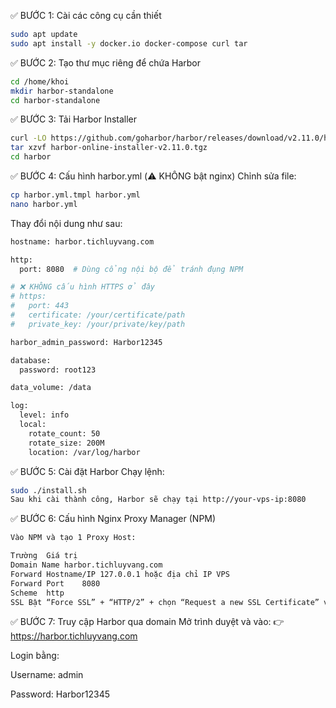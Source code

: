✅ BƯỚC 1: Cài các công cụ cần thiết
```bash
sudo apt update
sudo apt install -y docker.io docker-compose curl tar
```
✅ BƯỚC 2: Tạo thư mục riêng để chứa Harbor
```bash
cd /home/khoi
mkdir harbor-standalone
cd harbor-standalone
```
✅ BƯỚC 3: Tải Harbor Installer
```bash
curl -LO https://github.com/goharbor/harbor/releases/download/v2.11.0/harbor-online-installer-v2.11.0.tgz
tar xzvf harbor-online-installer-v2.11.0.tgz
cd harbor
```
✅ BƯỚC 4: Cấu hình harbor.yml (⚠️ KHÔNG bật nginx)
Chỉnh sửa file:

```bash
cp harbor.yml.tmpl harbor.yml
nano harbor.yml
```
Thay đổi nội dung như sau:

```bash
hostname: harbor.tichluyvang.com

http:
  port: 8080  # Dùng cổng nội bộ để tránh đụng NPM

# ❌ KHÔNG cấu hình HTTPS ở đây
# https:
#   port: 443
#   certificate: /your/certificate/path
#   private_key: /your/private/key/path

harbor_admin_password: Harbor12345

database:
  password: root123

data_volume: /data

log:
  level: info
  local:
    rotate_count: 50
    rotate_size: 200M
    location: /var/log/harbor
```
✅ BƯỚC 5: Cài đặt Harbor
Chạy lệnh:
```bash
sudo ./install.sh
Sau khi cài thành công, Harbor sẽ chạy tại http://your-vps-ip:8080
```
✅ BƯỚC 6: Cấu hình Nginx Proxy Manager (NPM)
```bash
Vào NPM và tạo 1 Proxy Host:

Trường	Giá trị
Domain Name	harbor.tichluyvang.com
Forward Hostname/IP	127.0.0.1 hoặc địa chỉ IP VPS
Forward Port	8080
Scheme	http
SSL	Bật “Force SSL” + “HTTP/2” + chọn “Request a new SSL Certificate” với Let’s Encrypt
```
✅ BƯỚC 7: Truy cập Harbor qua domain
Mở trình duyệt và vào:
👉 https://harbor.tichluyvang.com

Login bằng:

Username: admin

Password: Harbor12345

